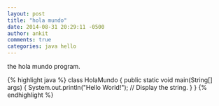 ```yaml
---
layout: post
title: "hola mundo"
date: 2014-08-31 20:29:11 -0500
author: ankit
comments: true
categories: java hello
---
```


the hola mundo program.

{% highlight java %}
  class HolaMundo {
    public static void main(String[] args) {
        System.out.println("Hello World!"); // Display the string.
    }
  }
{% endhighlight %}

